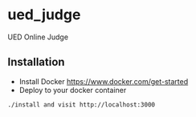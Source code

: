 # ued_judge
UED Online Judge


## Installation

* Install Docker https://www.docker.com/get-started
* Deploy to your docker container
```
./install and visit http://localhost:3000

```
